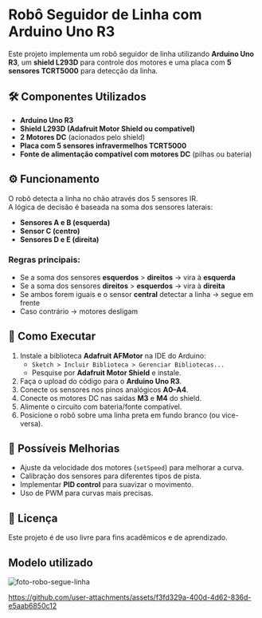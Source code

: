 # Robô Seguidor de Linha com Arduino Uno R3

Este projeto implementa um robô seguidor de linha utilizando **Arduino Uno R3**, um **shield L293D** para controle dos motores e uma placa com **5 sensores TCRT5000** para detecção da linha.

## 🛠 Componentes Utilizados

- **Arduino Uno R3**
- **Shield L293D (Adafruit Motor Shield ou compatível)**
- **2 Motores DC** (acionados pelo shield)
- **Placa com 5 sensores infravermelhos TCRT5000**
- **Fonte de alimentação compatível com motores DC** (pilhas ou bateria)

## ⚙️ Funcionamento

O robô detecta a linha no chão através dos 5 sensores IR.  
A lógica de decisão é baseada na soma dos sensores laterais:

- **Sensores A e B (esquerda)**  
- **Sensor C (centro)**  
- **Sensores D e E (direita)**

### Regras principais:
- Se a soma dos sensores **esquerdos** > **direitos** → vira à **esquerda**  
- Se a soma dos sensores **direitos** > **esquerdos** → vira à **direita**  
- Se ambos forem iguais e o sensor **central** detectar a linha → segue em frente  
- Caso contrário → motores desligam  

## 🚀 Como Executar

1. Instale a biblioteca **Adafruit AFMotor** na IDE do Arduino:
   - `Sketch > Incluir Biblioteca > Gerenciar Bibliotecas...`  
   - Pesquise por **Adafruit Motor Shield** e instale.
2. Faça o upload do código para o **Arduino Uno R3**.
3. Conecte os sensores nos pinos analógicos **A0–A4**.
4. Conecte os motores DC nas saídas **M3** e **M4** do shield.
5. Alimente o circuito com bateria/fonte compatível.
6. Posicione o robô sobre uma linha preta em fundo branco (ou vice-versa).

## 🔧 Possíveis Melhorias

- Ajuste da velocidade dos motores (`setSpeed`) para melhorar a curva.  
- Calibração dos sensores para diferentes tipos de pista.  
- Implementar **PID control** para suavizar o movimento.  
- Uso de PWM para curvas mais precisas.

## 📄 Licença

Este projeto é de uso livre para fins acadêmicos e de aprendizado.

## Modelo utilizado

![foto-robo-segue-linha](https://github.com/user-attachments/assets/b4223a66-78cd-4d17-9a51-ef00bcf19a61)

https://github.com/user-attachments/assets/f3fd329a-400d-4d62-836d-e5aab6850c12

